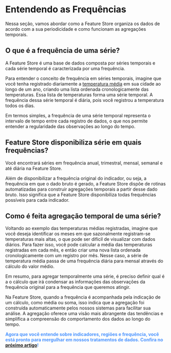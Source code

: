 # Entendendo as Frequências

Nessa seção, vamos abordar como a Feature Store organiza os dados de acordo com a sua periodicidade e como funcionam as agregações temporais.

## O que é a frequência de uma série?

A Feature Store é uma base de dados composta por séries temporais e cada série temporal é caracterizada por uma frequência.

Para entender o conceito de frequência em séries temporais, imagine que você tenha registrado diariamente a [temperatura média](https://4casthub.ai/feature-store/indicators/BRMTG0003) em sua cidade ao longo de um ano, criando uma lista ordenada cronologicamente das temperaturas. Essa lista de temperaturas forma uma série temporal. A frequência dessa série temporal é diária, pois você registrou a temperatura todos os dias.

Em termos simples, a frequência de uma série temporal representa o intervalo de tempo entre cada registro de dados, o que nos permite entender a regularidade das observações ao longo do tempo.

## Feature Store disponibiliza série em quais frequências?

Você encontrará séries em frequência anual, trimestral, mensal, semanal e até diária na Feature Store.

Além de disponibilizar a frequência original do indicador, ou seja, a frequência em que o dado bruto é gerado, a Feature Store dispõe de rotinas automatizadas para construir agregações temporais a partir desse dado bruto. Isso significa que a Feature Store disponibiliza todas frequências possíveis para cada indicador.

## Como é feita agregação temporal de uma série?

Voltando ao exemplo das temperaturas médias registradas, imagine que você deseja identificar os meses em que sazonalmente registram-se temperaturas mais altas, o que pode ser difícil de visualizar com dados diários. Para fazer isso, você pode calcular a média das temperaturas registradas em cada mês, e então criar uma nova lista ordenada cronologicamente com um registro por mês. Nesse caso, a série de temperatura média passa de uma frequência diária para mensal através do cálculo do valor médio.

Em resumo, para agregar temporalmente uma série, é preciso definir qual é a o cálculo que irá condensar as informações das observações da frequência original para a frequência que queremos atingir.

Na Feature Store, quando a frequência é acompanhada pela indicação de um cálculo, como média ou soma, isso indica que a agregação foi construída automaticamente pelos nossos sistemas para facilitar sua análise. A agregação oferece uma visão mais abrangente das tendências e simplifica a compreensão do comportamento dos dados ao longo do tempo.

<style>
blue4i {
  color: #4C94FF;
}
</style>

<blue4i>**Agora que você entende sobre indicadores, regiões e frequência, você está pronto para mergulhar em nossos tratamentos de dados. Confira no [próximo artigo](/help-center/feature-store/indicators/transformacao-primaria.md)!**</blue4i>